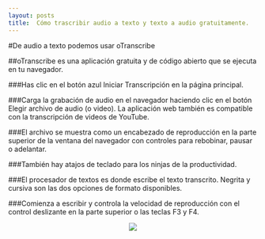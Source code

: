```yaml
---
layout: posts
title:  Cómo trascribir audio a texto y texto a audio gratuitamente.
---
```

#De audio a texto podemos usar oTranscribe

##oTranscribe es una aplicación gratuita y de código abierto que se ejecuta en tu navegador.

###Has clic en el botón azul Iniciar Transcripción en la página principal.

###Carga la grabación de audio en el navegador haciendo clic en el botón Elegir archivo de audio (o video). La aplicación web también es compatible con la transcripción de videos de YouTube.

###El archivo se muestra como un encabezado de reproducción en la parte superior de la ventana del navegador con controles para rebobinar, pausar o adelantar.

###También hay atajos de teclado para los ninjas de la productividad.

###El procesador de textos es donde escribe el texto transcrito. Negrita y cursiva son las dos opciones de formato disponibles.

###Comienza a escribir y controla la velocidad de reproducción con el control deslizante en la parte superior o las teclas F3 y F4.
<p align="center"><img src="https://dirtyc00n.github.io/assets/img/texto-a-voz-overlay.png"></p>


